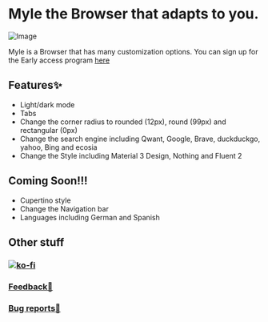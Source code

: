 # Myle the Browser that adapts to you.

![Image](https://framerusercontent.com/images/Eacw9oeFmBymRaMuwJVmFbnapn4.png)

Myle is a Browser that has many customization options. You can sign up for the Early access program [here](https://tinted-seaplane-cb4.notion.site/16c93fc8858b802091ebf28ad51c3221?pvs=105)

## Features✨

- Light/dark mode
- Tabs
- Change the corner radius to rounded (12px), round (99px) and rectangular (0px)
- Change the search engine including Qwant, Google, Brave, duckduckgo, yahoo, Bing and ecosia
- Change the Style including Material 3 Design, Nothing and Fluent 2

## Coming Soon!!!

- Cupertino style
- Change the Navigation bar
- Languages including German and Spanish


## Other stuff
### [![ko-fi](https://ko-fi.com/img/githubbutton_sm.svg)](https://ko-fi.com/L4L115XHM6)
### [Feedback🤚](https://tinted-seaplane-cb4.notion.site/12a93fc8858b8026820dd172dffdb309?pvs=105)
### [Bug reports🐞](https://tinted-seaplane-cb4.notion.site/12a93fc8858b80f390eadfc3905f79de?pvs=105)
